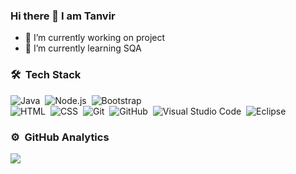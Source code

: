 ### Hi there 👋 I am Tanvir

- 🔭 I’m currently working on project
- 🌱 I’m currently learning SQA
<!-- 👯 I’m looking to collaborate on-->
<!-- 🤔 I’m looking for help with-->
<!-- 💬 Ask me about SQA-->
<!-- 📫 How to reach me-->
<!-- 😄 Pronouns-->
<!-- ⚡ Fun fact-->
### 🛠 &nbsp;Tech Stack

![Java](https://img.shields.io/badge/-Java-05122A?style=flat&logo=Java&logoColor=FFA518)&nbsp;
![Node.js](https://img.shields.io/badge/-Node.js-05122A?style=flat&logo=node.js)&nbsp;
![Bootstrap](https://img.shields.io/badge/-Bootstrap-05122A?style=flat&logo=bootstrap&logoColor=563D7C)\
![HTML](https://img.shields.io/badge/-HTML-05122A?style=flat&logo=HTML5)&nbsp;
![CSS](https://img.shields.io/badge/-CSS-05122A?style=flat&logo=CSS3&logoColor=1572B6)&nbsp;
![Git](https://img.shields.io/badge/-Git-05122A?style=flat&logo=git)&nbsp;
![GitHub](https://img.shields.io/badge/-GitHub-05122A?style=flat&logo=github)&nbsp;
![Visual Studio Code](https://img.shields.io/badge/-Visual%20Studio%20Code-05122A?style=flat&logo=visual-studio-code&logoColor=007ACC)&nbsp;
![Eclipse](https://img.shields.io/badge/-Eclipse-05122A?style=flat&logo=eclipse-ide&logoColor=2C2255)


### ⚙️ &nbsp;GitHub Analytics

<p align="center">
<a href="https://github.com/tanvirseraj">
  
</a>
</p>

<p align="center">

<a href="https://facebook.com/tanvirratul55"><img src="https://img.shields.io/badge/-@AVS1508-1877F2?style=flat&logo=Facebook&logoColor=white"/></a>

</p>


